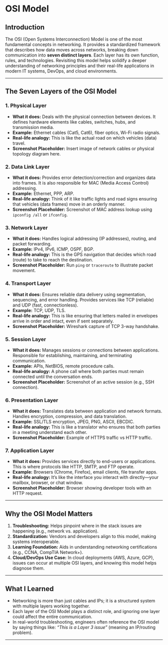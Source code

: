 # OSI Model

## Introduction

The OSI (Open Systems Interconnection) Model is one of the most fundamental concepts in networking. It provides a standardized framework that describes how data moves across networks, breaking down communication into **seven distinct layers**. Each layer has its own function, rules, and technologies. Revisiting this model helps solidify a deeper understanding of networking principles and their real-life applications in modern IT systems, DevOps, and cloud environments.

---

## The Seven Layers of the OSI Model

### 1. **Physical Layer**

* **What it does:** Deals with the physical connection between devices. It defines hardware elements like cables, switches, hubs, and transmission media.
* **Example:** Ethernet cables (Cat5, Cat6), fiber optics, Wi-Fi radio signals.
* **Real-life analogy:** This is like the actual road on which vehicles (data) travel.
* **Screenshot Placeholder:** Insert image of network cables or physical topology diagram here.

### 2. **Data Link Layer**

* **What it does:** Provides error detection/correction and organizes data into frames. It is also responsible for MAC (Media Access Control) addressing.
* **Example:** Ethernet, PPP, ARP.
* **Real-life analogy:** Think of it like traffic lights and road signs ensuring that vehicles (data frames) move in an orderly manner.
* **Screenshot Placeholder:** Screenshot of MAC address lookup using `ipconfig /all` or `ifconfig`.

### 3. **Network Layer**

* **What it does:** Handles logical addressing (IP addresses), routing, and packet forwarding.
* **Example:** IPv4, IPv6, ICMP, OSPF, BGP.
* **Real-life analogy:** This is the GPS navigation that decides which road (route) to take to reach the destination.
* **Screenshot Placeholder:** Run `ping` or `traceroute` to illustrate packet movement.

### 4. **Transport Layer**

* **What it does:** Ensures reliable data delivery using segmentation, sequencing, and error handling. Provides services like TCP (reliable) and UDP (fast, connectionless).
* **Example:** TCP, UDP, TLS.
* **Real-life analogy:** This is like ensuring that letters mailed in envelopes arrive in order and intact, even if sent separately.
* **Screenshot Placeholder:** Wireshark capture of TCP 3-way handshake.

### 5. **Session Layer**

* **What it does:** Manages sessions or connections between applications. Responsible for establishing, maintaining, and terminating communication.
* **Example:** APIs, NetBIOS, remote procedure calls.
* **Real-life analogy:** A phone call where both parties must remain connected until the conversation ends.
* **Screenshot Placeholder:** Screenshot of an active session (e.g., SSH connection).

### 6. **Presentation Layer**

* **What it does:** Translates data between application and network formats. Handles encryption, compression, and data translation.
* **Example:** SSL/TLS encryption, JPEG, PNG, ASCII, EBCDIC.
* **Real-life analogy:** This is like a translator who ensures that both parties in a meeting understand each other.
* **Screenshot Placeholder:** Example of HTTPS traffic vs HTTP traffic.

### 7. **Application Layer**

* **What it does:** Provides services directly to end-users or applications. This is where protocols like HTTP, SMTP, and FTP operate.
* **Example:** Browsers (Chrome, Firefox), email clients, file transfer apps.
* **Real-life analogy:** It’s like the interface you interact with directly—your mailbox, browser, or chat window.
* **Screenshot Placeholder:** Browser showing developer tools with an HTTP request.

---

## Why the OSI Model Matters

1. **Troubleshooting:** Helps pinpoint where in the stack issues are happening (e.g., network vs. application).
2. **Standardization:** Vendors and developers align to this model, making systems interoperable.
3. **Learning Foundation:** Aids in understanding networking certifications (e.g., CCNA, CompTIA Network+).
4. **Cloud/DevOps Use Case:** In cloud deployments (AWS, Azure, GCP), issues can occur at multiple OSI layers, and knowing this model helps diagnose them.

---

## What I Learned

* Networking is more than just cables and IPs; it is a structured system with multiple layers working together.
* Each layer of the OSI Model plays a distinct role, and ignoring one layer could affect the entire communication.
* In real-world troubleshooting, engineers often reference the OSI model by saying things like: *“This is a Layer 3 issue”* (meaning an IP/routing problem).

---
